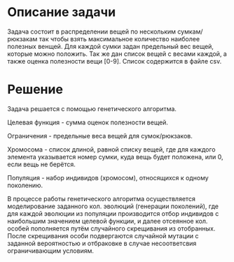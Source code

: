 # Описание задачи
Задача состоит в распределении вещей по нескольким сумкам/рюкзакам так чтобы взять максимальное количество наиболее полезных венщей. Для каждой сумки задан предельный вес вещей, которые можно положить. Так же дан список вещей с весами каждой, а также оценка полезности вещи [0-9]. Список содержится в файле csv.
# Решение
Задача решается с помощью генетического алгоритма.

Целевая функция - сумма оценок полезности вещей.

Ограничения - предельные веса вещей для сумок/рюкзаков.

Хромосома - список длиной, равной списку вещей, где для каждого элемента указывается номер сумки, куда вещь будет положена, или 0, если вещь не берётся.

Популяция - набор индивидов (хромосом), относящихся к одному поколению.

В процессе работы генетического алгоритма осуществляется моделирование заданного кол. эволюций (генерации поколений), где для каждой эволюции из популяции производится отбор индивидов с наибольшим значением целевой функции, и далее отсеянное кол. особей пополняется путём случайного скрещивания из отобранных. После скрещивания особи подвергаются случайной мутации с заданной вероятностью и отбраковке в случае несоответсвия ограничивающим условиям.

